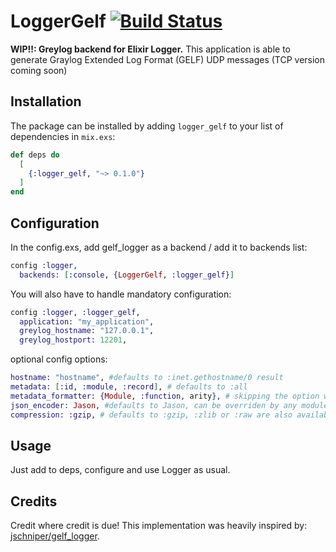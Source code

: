 # LoggerGelf [![Build Status](https://travis-ci.org/kociamber/logger_gelf.svg?branch=master)](https://travis-ci.org/kociamber/logger_gelf)
**WIP!!: Greylog backend for Elixir Logger.**
This application is able to generate Graylog Extended Log Format (GELF) UDP messages (TCP version coming soon)

## Installation

The package can be installed
by adding `logger_gelf` to your list of dependencies in `mix.exs`:

```elixir
def deps do
  [
    {:logger_gelf, "~> 0.1.0"}
  ]
end
```
## Configuration

In the config.exs, add gelf_logger as a backend / add it to backends list:

```elixir
config :logger,
  backends: [:console, {LoggerGelf, :logger_gelf}]
```

You will also have to handle mandatory configuration:

```elixir
config :logger, :logger_gelf,
  application: "my_application",
  greylog_hostname: "127.0.0.1",
  greylog_hostport: 12201,
```
optional config options:

```elixir
hostname: "hostname", #defaults to :inet.gethostname/0 result
metadata: [:id, :module, :record], # defaults to :all
metadata_formatter: {Module, :function, arity}, # skipping the option will leave metadata as it is
json_encoder: Jason, #defaults to Jason, can be overriden by any module using  encode!/1 (ie. Poison)
compression: :gzip, # defaults to :gzip, :zlib or :raw are also available
```

## Usage

Just add to deps, configure and use Logger as usual.

## Credits

Credit where credit is due! This implementation was heavily inspired by:
[jschniper/gelf_logger](https://github.com/jschniper/gelf_logger).
